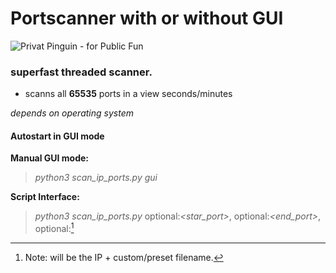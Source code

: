 # Portscanner with or without GUI

![Privat Pinguin - for Public Fun](http://privat-servguin.dynv6.net/logo/penguin.png)

### superfast threaded scanner.
- scanns all **65535** ports in a view seconds/minutes

_depends on operating system_

#### **Autostart in GUI mode**

**Manual GUI mode:**
> _python3 scan_ip_ports.py gui_

**Script Interface:**
> _python3 scan_ip_ports.py_ **<ip>**  optional:_<star_port>_, optional:_<end_port>_, optional:_<file>_[^1]  



[^1]: Note: **<file>** will be the IP + custom/preset filename.
